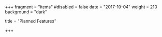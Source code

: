 +++
fragment = "items"
#disabled = false
date = "2017-10-04"
weight = 210
background = "dark"

title = "Planned Features"

+++
